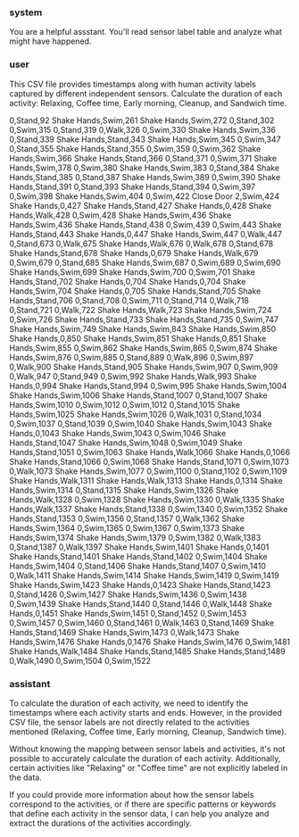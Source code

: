 ### system
You are a helpful assstant. You'll read sensor label table and analyze what might have happened.
### user

This CSV file provides timestamps along with human activity labels captured by different independent sensors.
Calculate the duration of each activity: Relaxing, Coffee time, Early morning, Cleanup, and Sandwich time.
    
0,Stand,92
Shake Hands,Swim,261
Shake Hands,Swim,272
0,Stand,302
0,Swim,315
0,Stand,319
0,Walk,326
0,Swim,330
Shake Hands,Swim,336
0,Stand,339
Shake Hands,Stand,343
Shake Hands,Swim,345
0,Swim,347
0,Stand,355
Shake Hands,Stand,355
0,Swim,359
0,Swim,362
Shake Hands,Swim,366
Shake Hands,Stand,366
0,Stand,371
0,Swim,371
Shake Hands,Swim,378
0,Swim,380
Shake Hands,Swim,383
0,Stand,384
Shake Hands,Stand,385
0,Stand,387
Shake Hands,Swim,389
0,Swim,390
Shake Hands,Stand,391
0,Stand,393
Shake Hands,Stand,394
0,Swim,397
0,Swim,398
Shake Hands,Swim,404
0,Swim,422
Close Door 2,Swim,424
Shake Hands,0,427
Shake Hands,Stand,427
Shake Hands,0,428
Shake Hands,Walk,428
0,Swim,428
Shake Hands,Swim,436
Shake Hands,Swim,436
Shake Hands,Stand,438
0,Swim,439
0,Swim,443
Shake Hands,Stand,443
Shake Hands,0,447
Shake Hands,Swim,447
0,Walk,447
0,Stand,673
0,Walk,675
Shake Hands,Walk,676
0,Walk,678
0,Stand,678
Shake Hands,Stand,678
Shake Hands,0,679
Shake Hands,Walk,679
0,Swim,679
0,Stand,685
Shake Hands,Swim,687
0,Swim,689
0,Swim,690
Shake Hands,Swim,699
Shake Hands,Swim,700
0,Swim,701
Shake Hands,Stand,702
Shake Hands,0,704
Shake Hands,0,704
Shake Hands,Swim,704
Shake Hands,0,705
Shake Hands,Stand,705
Shake Hands,Stand,706
0,Stand,708
0,Swim,711
0,Stand,714
0,Walk,718
0,Stand,721
0,Walk,722
Shake Hands,Walk,723
Shake Hands,Swim,724
0,Swim,726
Shake Hands,Stand,733
Shake Hands,Stand,735
0,Swim,747
Shake Hands,Swim,749
Shake Hands,Swim,843
Shake Hands,Swim,850
Shake Hands,0,850
Shake Hands,Swim,851
Shake Hands,0,851
Shake Hands,Swim,855
0,Swim,862
Shake Hands,Swim,865
0,Swim,874
Shake Hands,Swim,876
0,Swim,885
0,Stand,889
0,Walk,896
0,Swim,897
0,Walk,900
Shake Hands,Stand,905
Shake Hands,Swim,907
0,Swim,909
0,Walk,947
0,Stand,949
0,Swim,992
Shake Hands,Walk,993
Shake Hands,0,994
Shake Hands,Stand,994
0,Swim,995
Shake Hands,Swim,1004
Shake Hands,Swim,1006
Shake Hands,Stand,1007
0,Stand,1007
Shake Hands,Swim,1010
0,Swim,1012
0,Swim,1012
0,Stand,1015
Shake Hands,Swim,1025
Shake Hands,Swim,1026
0,Walk,1031
0,Stand,1034
0,Swim,1037
0,Stand,1039
0,Swim,1040
Shake Hands,Swim,1043
Shake Hands,0,1043
Shake Hands,Swim,1043
0,Swim,1046
Shake Hands,Stand,1047
Shake Hands,Swim,1048
0,Swim,1049
Shake Hands,Stand,1051
0,Swim,1063
Shake Hands,Walk,1066
Shake Hands,0,1066
Shake Hands,Stand,1066
0,Swim,1068
Shake Hands,Stand,1071
0,Swim,1073
0,Walk,1073
Shake Hands,Swim,1077
0,Swim,1100
0,Stand,1102
0,Swim,1109
Shake Hands,Walk,1311
Shake Hands,Walk,1313
Shake Hands,0,1314
Shake Hands,Swim,1314
0,Stand,1315
Shake Hands,Swim,1326
Shake Hands,Walk,1328
0,Swim,1328
Shake Hands,Swim,1330
0,Walk,1335
Shake Hands,Walk,1337
Shake Hands,Stand,1338
0,Swim,1340
0,Swim,1352
Shake Hands,Stand,1353
0,Swim,1356
0,Stand,1357
0,Walk,1362
Shake Hands,Swim,1364
0,Swim,1365
0,Swim,1367
0,Swim,1373
Shake Hands,Swim,1374
Shake Hands,Swim,1379
0,Swim,1382
0,Walk,1383
0,Stand,1387
0,Walk,1397
Shake Hands,Swim,1401
Shake Hands,0,1401
Shake Hands,Stand,1401
Shake Hands,Stand,1402
0,Swim,1404
Shake Hands,Swim,1404
0,Stand,1406
Shake Hands,Stand,1407
0,Swim,1410
0,Walk,1411
Shake Hands,Swim,1414
Shake Hands,Swim,1419
0,Swim,1419
Shake Hands,Swim,1423
Shake Hands,0,1423
Shake Hands,Stand,1423
0,Stand,1426
0,Swim,1427
Shake Hands,Swim,1436
0,Swim,1438
0,Swim,1439
Shake Hands,Stand,1440
0,Stand,1446
0,Walk,1448
Shake Hands,0,1451
Shake Hands,Swim,1451
0,Stand,1452
0,Swim,1453
0,Swim,1457
0,Swim,1460
0,Stand,1461
0,Walk,1463
0,Stand,1469
Shake Hands,Stand,1469
Shake Hands,Swim,1473
0,Walk,1473
Shake Hands,Swim,1476
Shake Hands,0,1476
Shake Hands,Swim,1476
0,Swim,1481
Shake Hands,Walk,1484
Shake Hands,Stand,1485
Shake Hands,Stand,1489
0,Walk,1490
0,Swim,1504
0,Swim,1522

### assistant
To calculate the duration of each activity, we need to identify the timestamps where each activity starts and ends. However, in the provided CSV file, the sensor labels are not directly related to the activities mentioned (Relaxing, Coffee time, Early morning, Cleanup, Sandwich time). 

Without knowing the mapping between sensor labels and activities, it's not possible to accurately calculate the duration of each activity. Additionally, certain activities like "Relaxing" or "Coffee time" are not explicitly labeled in the data.

If you could provide more information about how the sensor labels correspond to the activities, or if there are specific patterns or keywords that define each activity in the sensor data, I can help you analyze and extract the durations of the activities accordingly.
